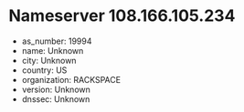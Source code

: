 # Nameserver 108.166.105.234

* as_number: 19994
* name: Unknown
* city: Unknown
* country: US
* organization: RACKSPACE
* version: Unknown
* dnssec: Unknown
